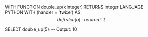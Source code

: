 WITH FUNCTION double_up(x integer) 
    RETURNS integer 
    LANGUAGE PYTHON 
    WITH (handler = 'twice') 
    AS $$ 
    def twice(a): 
        return a * 2 
    $$

SELECT double_up(5);  -- Output: 10
